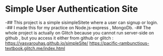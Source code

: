    # Simple User Authentication Site
-## This project is a simple sisimpleSitete where a user can signup or login.
-## I made this for my practice on Node.js-express , MongoDb.
-## The whole project is actually on Glitch because you cannot run server-side on github , but you access it either from github or glitch : https://vasvarouhas.github.io/simpleSite/  https://pacific-rambunctious-textbook.glitch.me/index.html
     
